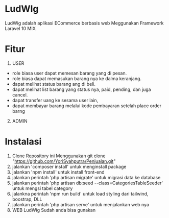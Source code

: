# LudWIg

LudWig adalah aplikasi ECommerce berbasis web Meggunakan Framework Laravel 10 MIX

# Fitur

1. USER
- role biasa user dapat memesan barang yang di pesan.
- role biasa dapat memasukan barang nya ke dalma keranjang.
- dapat melihat status barang ang di beli.
- dapat melihat list barang yang status nya, paid, pending, dan juga cancel.
- dapat transfer uang ke sesama user lain,
- dapat membayar barang melalui kode pembayaran setelah place order barng

2. ADMIN

# Instalasi

1. Clone Repository ini Menggunakan git clone "https://github.com/YoriSyahputra/Penjualan.git"
2. jalankan 'composer install' untuk menginstall package
3. jalankan 'npm install' untuk install front-end
4. jalankan perintah 'php artisan migrate' untuk migrasi data ke database
5. jalankan perintah 'php artisan db:seed --class=CategoriesTableSeeder' untuk mengsi tabel category
6. jalankna perintah 'npm run build' untuk load styling dari tailwind, boostrap, DLL
7. jalankan perintah 'php artisan serve' untuk menjalankan web nya
8. WEB LudWig Sudah anda bisa gunakan